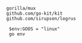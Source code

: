 

```

gorilla/mux 
github.com/go-kit/kit
github.com/sirupsen/logrus

```


```
 $env:GOOS = "linux"  
 go env

 ```

